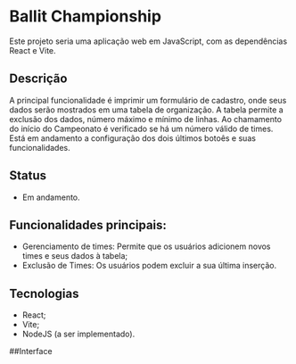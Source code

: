 
# Ballit Championship

Este projeto seria uma aplicação web em JavaScript, com as dependências React e Vite.

## Descrição

A principal funcionalidade é imprimir um formulário de cadastro, onde seus dados serão mostrados em uma tabela de organização. A tabela permite a exclusão dos dados, número máximo e mínimo de linhas. Ao chamamento do início do Campeonato é verificado se há um número válido de times. Está em andamento a configuração dos dois últimos botoês e suas funcionalidades.

## Status
- Em andamento.

## Funcionalidades principais:

- Gerenciamento de times: Permite que os usuários adicionem novos times e seus dados à tabela;
- Exclusão de Times: Os usuários podem excluir a sua última inserção.

## Tecnologias 
- React;
- Vite;
- NodeJS (a ser implementado).

##Interface

